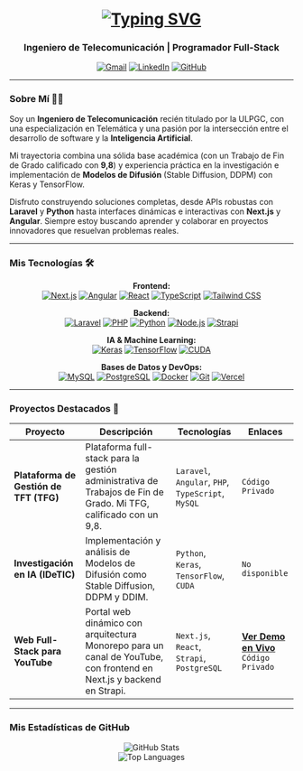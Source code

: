 <h1 align="center">
  <a href="https://git.io/typing-svg"><img src="https://readme-typing-svg.demolab.com?font=Montserrat&weight=600&size=32&duration=3000&pause=1000&color=4F46E5&center=true&vCenter=true&width=435&lines=Hola%2C+soy+Freddy+Lopez" alt="Typing SVG" /></a>
</h1>

<h3 align="center">Ingeniero de Telecomunicación | Programador Full-Stack</h3>

<p align="center">
  <a href="mailto:freddylopez208@gmail.com"><img src="https://img.shields.io/badge/Gmail-D14836?style=for-the-badge&logo=gmail&logoColor=white" alt="Gmail"/></a>
  <a href="#"><img src="https://img.shields.io/badge/LinkedIn-0077B5?style=for-the-badge&logo=linkedin&logoColor=white" alt="LinkedIn"/></a>
  <a href="https://github.com/FreddyLopez208"><img src="https://img.shields.io/badge/GitHub-181717?style=for-the-badge&logo=github&logoColor=white" alt="GitHub"/></a>
</p>

---

### **Sobre Mí 👨‍💻**

Soy un **Ingeniero de Telecomunicación** recién titulado por la ULPGC, con una especialización en Telemática y una pasión por la intersección entre el desarrollo de software y la **Inteligencia Artificial**.

Mi trayectoria combina una sólida base académica (con un Trabajo de Fin de Grado calificado con **9,8**) y experiencia práctica en la investigación e implementación de **Modelos de Difusión** (Stable Diffusion, DDPM) con Keras y TensorFlow.

Disfruto construyendo soluciones completas, desde APIs robustas con **Laravel** y **Python** hasta interfaces dinámicas e interactivas con **Next.js** y **Angular**. Siempre estoy buscando aprender y colaborar en proyectos innovadores que resuelvan problemas reales.

---

### **Mis Tecnologías 🛠️**

<p align="center">
  <strong>Frontend:</strong><br>
  <a href="#"><img alt="Next.js" src="https://img.shields.io/badge/Next.js-000000?style=for-the-badge&logo=nextdotjs&logoColor=white"></a>
  <a href="#"><img alt="Angular" src="https://img.shields.io/badge/Angular-DD0031?style=for-the-badge&logo=angular&logoColor=white"></a>
  <a href="#"><img alt="React" src="https://img.shields.io/badge/React-20232A?style=for-the-badge&logo=react&logoColor=61DAFB"></a>
  <a href="#"><img alt="TypeScript" src="https://img.shields.io/badge/TypeScript-3178C6?style=for-the-badge&logo=typescript&logoColor=white"></a>
  <a href="#"><img alt="Tailwind CSS" src="https://img.shields.io/badge/Tailwind_CSS-38B2AC?style=for-the-badge&logo=tailwind-css&logoColor=white"></a>
</p>

<p align="center">
  <strong>Backend:</strong><br>
  <a href="#"><img alt="Laravel" src="https://img.shields.io/badge/Laravel-FF2D20?style=for-the-badge&logo=laravel&logoColor=white"></a>
  <a href="#"><img alt="PHP" src="https://img.shields.io/badge/PHP-777BB4?style=for-the-badge&logo=php&logoColor=white"></a>
  <a href="#"><img alt="Python" src="https://img.shields.io/badge/Python-3776AB?style=for-the-badge&logo=python&logoColor=white"></a>
  <a href="#"><img alt="Node.js" src="https://img.shields.io/badge/Node.js-339933?style=for-the-badge&logo=nodedotjs&logoColor=white"></a>
  <a href="#"><img alt="Strapi" src="https://img.shields.io/badge/Strapi-2E7EEA?style=for-the-badge&logo=strapi&logoColor=white"></a>
</p>

<p align="center">
  <strong>IA & Machine Learning:</strong><br>
  <a href="#"><img alt="Keras" src="https://img.shields.io/badge/Keras-D00000?style=for-the-badge&logo=keras&logoColor=white"></a>
  <a href="#"><img alt="TensorFlow" src="https://img.shields.io/badge/TensorFlow-FF6F00?style=for-the-badge&logo=tensorflow&logoColor=white"></a>
  <a href="#"><img alt="CUDA" src="https://img.shields.io/badge/CUDA-76B900?style=for-the-badge&logo=nvidia&logoColor=white"></a>
</p>

<p align="center">
  <strong>Bases de Datos y DevOps:</strong><br>
  <a href="#"><img alt="MySQL" src="https://img.shields.io/badge/MySQL-4479A1?style=for-the-badge&logo=mysql&logoColor=white"></a>
  <a href="#"><img alt="PostgreSQL" src="https://img.shields.io/badge/PostgreSQL-4169E1?style=for-the-badge&logo=postgresql&logoColor=white"></a>
  <a href="#"><img alt="Docker" src="https://img.shields.io/badge/Docker-2496ED?style=for-the-badge&logo=docker&logoColor=white"></a>
  <a href="#"><img alt="Git" src="https://img.shields.io/badge/Git-F05032?style=for-the-badge&logo=git&logoColor=white"></a>
  <a href="#"><img alt="Vercel" src="https://img.shields.io/badge/Vercel-000000?style=for-the-badge&logo=vercel&logoColor=white"></a>
</p>

---

### **Proyectos Destacados 🚀**

| Proyecto | Descripción | Tecnologías | Enlaces |
|---|---|---|---|
| **Plataforma de Gestión de TFT (TFG)** | Plataforma full-stack para la gestión administrativa de Trabajos de Fin de Grado. Mi TFG, calificado con un 9,8. | `Laravel`, `Angular`, `PHP`, `TypeScript`, `MySQL` | `Código Privado` |
| **Investigación en IA (IDeTIC)** | Implementación y análisis de Modelos de Difusión como Stable Diffusion, DDPM y DDIM. | `Python`, `Keras`, `TensorFlow`, `CUDA` | `No disponible` |
| **Web Full-Stack para YouTube** | Portal web dinámico con arquitectura Monorepo para un canal de YouTube, con frontend en Next.js y backend en Strapi. | `Next.js`, `React`, `Strapi`, `PostgreSQL` | [**Ver Demo en Vivo**](https://www.crimson720.com) <br> `Código Privado` |

---

### **Mis Estadísticas de GitHub**

<p align="center">
  <img src="https://github-readme-stats.vercel.app/api?username=FreddyLopez208&show_icons=true&theme=tokyonight&count_private=true&include_all_commits=true" alt="GitHub Stats" />
  <br/>
  <img src="https://github-readme-stats.vercel.app/api/top-langs/?username=FreddyLopez208&layout=compact&theme=tokyonight" alt="Top Languages" />
</p>
